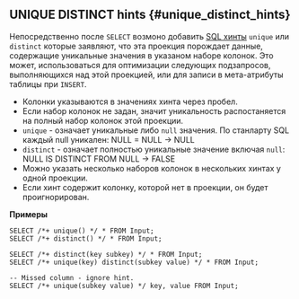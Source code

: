 ## UNIQUE DISTINCT hints {#unique_distinct_hints}

Непосредственно после `SELECT` возмоно добавить [SQL хинты](../lexer#sql-hints) `unique` или `distinct` которые заявляют, что эта проекция порождает данные, содержащие уникальные значения в указаном наборе колонок. Это может, использоваться для оптимизации следующих подзапросов, выполняющихся над этой проекцией, или для записи в мета-атрибуты таблицы при `INSERT`.

* Колонки указываются в значениях хинта через пробел.
* Если набор колонок не задан, значит уникальность распостаняется на полный набор колонок этой проекции.
* `unique` - означает уникальные либо `null` значения. По станларту SQL каждый null уникален: NULL = NULL -> NULL
* `distinct` - означает полностью уникальные значение включая `null`: NULL IS DISTINCT FROM NULL -> FALSE
* Можно указать несколько наборов колонок в нескольких хинтах у одной проекции.
* Если хинт содержит колонку, которой нет в проекции, он будет проигнорирован.

**Примеры**

``` yql
SELECT /*+ unique() */ * FROM Input;
SELECT /*+ distinct() */ * FROM Input;

SELECT /*+ distinct(key subkey) */ * FROM Input;
SELECT /*+ unique(key) distinct(subkey value) */ * FROM Input;

-- Missed column - ignore hint.
SELECT /*+ unique(subkey value) */ key, value FROM Input;
```
